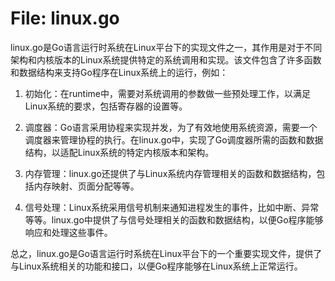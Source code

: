 # File: linux.go

linux.go是Go语言运行时系统在Linux平台下的实现文件之一，其作用是对于不同架构和内核版本的Linux系统提供特定的系统调用和实现。该文件包含了许多函数和数据结构来支持Go程序在Linux系统上的运行，例如：

1. 初始化：在runtime中，需要对系统调用的参数做一些预处理工作，以满足Linux系统的要求，包括寄存器的设置等。

2. 调度器：Go语言采用协程来实现并发，为了有效地使用系统资源，需要一个调度器来管理协程的执行。在linux.go中，实现了Go调度器所需的函数和数据结构，以适配Linux系统的特定内核版本和架构。

3. 内存管理：linux.go还提供了与Linux系统内存管理相关的函数和数据结构，包括内存映射、页面分配等等。

4. 信号处理：Linux系统采用信号机制来通知进程发生的事件，比如中断、异常等等。linux.go中提供了与信号处理相关的函数和数据结构，以便Go程序能够响应和处理这些事件。

总之，linux.go是Go语言运行时系统在Linux平台下的一个重要实现文件，提供了与Linux系统相关的功能和接口，以便Go程序能够在Linux系统上正常运行。

